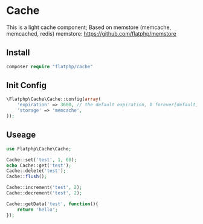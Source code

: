 # Cache
This is a light cache component;
Based on memstore (memcache, memcached, redis)
memstore: https://github.com/flatphp/memstore


## Install
```php
composer require "flatphp/cache"
```



## Init Config

```PHP
\Flatphp\Cache\Cache::config(array(
    'expiration' => 3600, // the default expiration, 0 forever[default]
    'storage' => 'memcache',
));
```



## Useage
```PHP
use Flatphp\Cache\Cache;

Cache::set('test', 1, 60);
echo Cache::get('test');
Cache::delete('test');
Cache::flush();

Cache::increment('test', 2);
Cache::decrement('test', 2);

Cache::getData('test', function(){
    return 'hello';
});

```